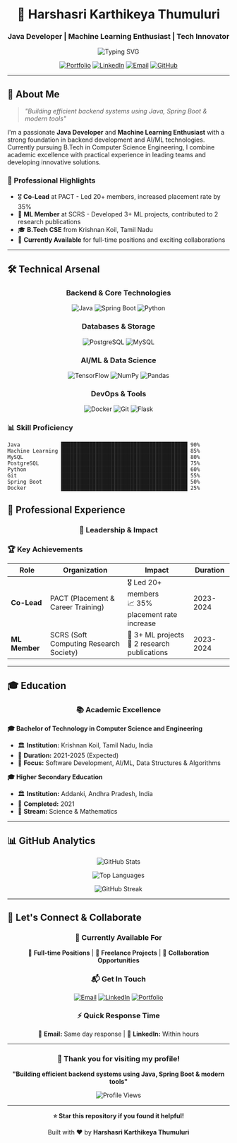 <div align="center">

# 🚀 Harshasri Karthikeya Thumuluri

### Java Developer | Machine Learning Enthusiast | Tech Innovator

<img src="https://readme-typing-svg.herokuapp.com?font=Fira+Code&weight=600&size=28&duration=3000&pause=1000&color=00D4AA&center=true&vCenter=true&multiline=true&width=800&height=100&lines=Building+Efficient+Backend+Systems;Exploring+AI%2FML+Frontiers;Creating+Innovative+Solutions" alt="Typing SVG" />

[![Portfolio](https://img.shields.io/badge/🌐_Portfolio-Live-00D4AA?style=for-the-badge&logoColor=white)]([https://harshasri-portfolio.onrender.com](https://harshafolio.vercel.app/))
[![LinkedIn](https://img.shields.io/badge/LinkedIn-0077B5?style=for-the-badge&logo=linkedin&logoColor=white)](https://www.linkedin.com/in/harshasri-karthikeya-thumuluri-040f326/)
[![Email](https://img.shields.io/badge/Email-D14836?style=for-the-badge&logo=gmail&logoColor=white)](mailto:harshasrikarthikeyathumuluri@gmail.com)
[![GitHub](https://img.shields.io/badge/GitHub-100000?style=for-the-badge&logo=github&logoColor=white)](https://github.com/Harsha430)

</div>

---

## 🎯 About Me

> _"Building efficient backend systems using Java, Spring Boot & modern tools"_

I'm a passionate **Java Developer** and **Machine Learning Enthusiast** with a strong foundation in backend development and AI/ML technologies. Currently pursuing B.Tech in Computer Science Engineering, I combine academic excellence with practical experience in leading teams and developing innovative solutions.

### 🌟 Professional Highlights

- 🎖️ **Co-Lead** at PACT - Led 20+ members, increased placement rate by 35%
- 🧠 **ML Member** at SCRS - Developed 3+ ML projects, contributed to 2 research publications
- 🎓 **B.Tech CSE** from Krishnan Koil, Tamil Nadu
- 💼 **Currently Available** for full-time positions and exciting collaborations

---

## 🛠️ Technical Arsenal

<div align="center">

### Backend & Core Technologies

![Java](https://img.shields.io/badge/Java-ED8B00?style=for-the-badge&logo=openjdk&logoColor=white)
![Spring Boot](https://img.shields.io/badge/Spring_Boot-6DB33F?style=for-the-badge&logo=spring-boot&logoColor=white)
![Python](https://img.shields.io/badge/Python-3776AB?style=for-the-badge&logo=python&logoColor=white)

### Databases & Storage

![PostgreSQL](https://img.shields.io/badge/PostgreSQL-316192?style=for-the-badge&logo=postgresql&logoColor=white)
![MySQL](https://img.shields.io/badge/MySQL-005C84?style=for-the-badge&logo=mysql&logoColor=white)

### AI/ML & Data Science

![TensorFlow](https://img.shields.io/badge/TensorFlow-FF6F00?style=for-the-badge&logo=tensorflow&logoColor=white)
![NumPy](https://img.shields.io/badge/numpy-%23013243.svg?style=for-the-badge&logo=numpy&logoColor=white)
![Pandas](https://img.shields.io/badge/pandas-%23150458.svg?style=for-the-badge&logo=pandas&logoColor=white)

### DevOps & Tools

![Docker](https://img.shields.io/badge/docker-%230db7ed.svg?style=for-the-badge&logo=docker&logoColor=white)
![Git](https://img.shields.io/badge/git-%23F05033.svg?style=for-the-badge&logo=git&logoColor=white)
![Flask](https://img.shields.io/badge/flask-%23000.svg?style=for-the-badge&logo=flask&logoColor=white)

</div>

### 📊 Skill Proficiency

```text
Java             ████████████████████████████████████████ 90%
Machine Learning ████████████████████████████████████████ 85%
MySQL            ████████████████████████████████████████ 80%
PostgreSQL       ████████████████████████████████████████ 75%
Python           ████████████████████████████████████████ 60%
Git              ████████████████████████████████████████ 55%
Spring Boot      ████████████████████████████████████████ 50%
Docker           ████████████████████████████████████████ 25%
```

## 💼 Professional Experience

<div align="center">

### 🎯 Leadership & Impact

</div>

### 🏆 Key Achievements

| Role          | Organization                           | Impact                                                | Duration  |
| ------------- | -------------------------------------- | ----------------------------------------------------- | --------- |
| **Co-Lead**   | PACT (Placement & Career Training)     | 🎖️ Led 20+ members<br/>📈 35% placement rate increase | 2023-2024 |
| **ML Member** | SCRS (Soft Computing Research Society) | 🧠 3+ ML projects<br/>📄 2 research publications      | 2023-2024 |

---

## 🎓 Education

<div align="center">

### 📚 Academic Excellence

</div>

**🎓 Bachelor of Technology in Computer Science and Engineering**

- 🏛️ **Institution:** Krishnan Koil, Tamil Nadu, India
- 📅 **Duration:** 2021-2025 (Expected)
- 🎯 **Focus:** Software Development, AI/ML, Data Structures & Algorithms

**🎓 Higher Secondary Education**

- 🏛️ **Institution:** Addanki, Andhra Pradesh, India
- 📅 **Completed:** 2021
- 🎯 **Stream:** Science & Mathematics

---

## 📊 GitHub Analytics

<div align="center">

![GitHub Stats](https://github-readme-stats.vercel.app/api?username=Harsha430&show_icons=true&theme=tokyonight&hide_border=true&bg_color=0D1117&title_color=00D4AA&icon_color=00D4AA&text_color=FFFFFF)

![Top Languages](https://github-readme-stats.vercel.app/api/top-langs/?username=Harsha430&layout=compact&theme=tokyonight&hide_border=true&bg_color=0D1117&title_color=00D4AA&text_color=FFFFFF)

![GitHub Streak](https://github-readme-streak-stats.herokuapp.com/?user=Harsha430&theme=tokyonight&hide_border=true&background=0D1117&stroke=00D4AA&ring=00D4AA&fire=00D4AA&currStreakLabel=00D4AA)

</div>

---

## 🤝 Let's Connect & Collaborate

<div align="center">

### 💼 Currently Available For

🎯 **Full-time Positions** | 🚀 **Freelance Projects** | 🤝 **Collaboration Opportunities**

### 📬 Get In Touch

[![Email](https://img.shields.io/badge/📧_Email_Me-D14836?style=for-the-badge&logo=gmail&logoColor=white)](mailto:harshasrikarthikeyathumuluri@gmail.com?subject=Collaboration%20Opportunity&body=Hi%20Harshasri,%0D%0A%0D%0AI'd%20like%20to%20discuss%20a%20potential%20collaboration%20opportunity.%0D%0A%0D%0AProject%20details:%0D%0A%0D%0ABest%20regards,)
[![LinkedIn](https://img.shields.io/badge/💼_Connect_on_LinkedIn-0077B5?style=for-the-badge&logo=linkedin&logoColor=white)](https://www.linkedin.com/in/harshasri-karthikeya-thumuluri-040f326/)
[![Portfolio](https://img.shields.io/badge/🌐_View_Portfolio-00D4AA?style=for-the-badge&logoColor=white)](https://harshafolio.vercel.app/)

### ⚡ Quick Response Time

📧 **Email:** Same day response | 💼 **LinkedIn:** Within hours

</div>

---


<div align="center">

### 🌟 Thank you for visiting my profile!

**"Building efficient backend systems using Java, Spring Boot & modern tools"**

![Profile Views](https://komarev.com/ghpvc/?username=Harsha430&color=00D4AA&style=for-the-badge&label=PROFILE+VIEWS)

---

**⭐ Star this repository if you found it helpful!**

Built with ❤️ by **Harshasri Karthikeya Thumuluri**

</div>
